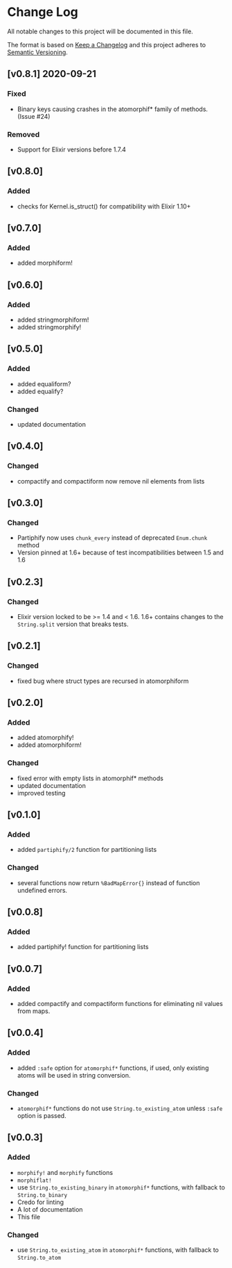 # Change Log
All notable changes to this project will be documented in this file.

The format is based on [Keep a Changelog](http://keepachangelog.com/)
and this project adheres to [Semantic Versioning](http://semver.org/).
## [v0.8.1] 2020-09-21
### Fixed
- Binary keys causing crashes in the atomorphif* family of methods. (Issue #24)

### Removed
- Support for Elixir versions before 1.7.4

## [v0.8.0]
### Added
- checks for Kernel.is_struct() for compatibility with Elixir 1.10+

## [v0.7.0]
### Added
- added morphiform!

## [v0.6.0]
### Added
- added stringmorphiform!
- added stringmorphify!

## [v0.5.0]
### Added
- added equaliform?
- added equalify?

### Changed
- updated documentation

## [v0.4.0]
### Changed
- compactify and compactiform now remove nil elements from lists

## [v0.3.0]
### Changed
- Partiphify now uses `chunk_every` instead of deprecated `Enum.chunk` method
- Version pinned at 1.6+ because of test incompatibilities between 1.5 and 1.6

## [v0.2.3]
### Changed
- Elixir version locked to be >= 1.4 and < 1.6. 1.6+ contains changes to the `String.split` version that breaks tests.

## [v0.2.1]
### Changed
- fixed bug where struct types are recursed in atomorphiform

## [v0.2.0]
### Added
- added atomorphify!
- added atomorphiform!

### Changed
- fixed error with empty lists in atomorphif* methods
- updated documentation
- improved testing

## [v0.1.0]
### Added
- added `partiphify/2` function for partitioning lists

### Changed
- several functions now return `%BadMapError{}` instead of function undefined errors.

## [v0.0.8]
### Added
- added partiphify! function for partitioning lists

## [v0.0.7]
### Added
- added compactify and compactiform functions for eliminating nil values from maps.

## [v0.0.4]
### Added
- added `:safe` option for `atomorphif*` functions, if used, only existing atoms will be used in string conversion.

### Changed
- `atomorphif*` functions do not use `String.to_existing_atom` unless `:safe` option is passed.

## [v0.0.3]
### Added
- `morphify!` and `morphify` functions
- `morphiflat!`
- use `String.to_existing_binary` in `atomorphif*` functions, with fallback to `String.to_binary`
- Credo for linting
- A lot of documentation
- This file

### Changed
- use `String.to_existing_atom` in `atomorphif*` functions, with fallback to `String.to_atom`
